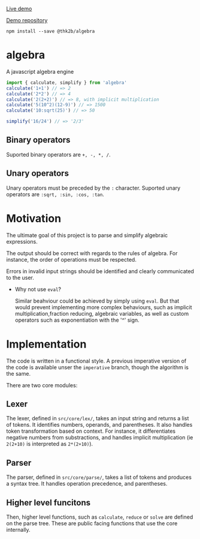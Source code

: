 [Live demo](https://thk2b.github.io/algebra-site/)

[Demo repository](https://github.com/thk2b/algebra-site)

```
npm install --save @thk2b/algebra
```

# algebra
A javascript algebra engine

```js
import { calculate, simplify } from 'algebra'
calculate('1+1') // => 2
calculate('2*2') // => 4
calculate('2(2+2)') // => 8, with implicit multiplication
calculate('5(10^2)(12-9)') // => 1500
calculate('10:sqrt(25)') // => 50

simplify('16/24') // => '2/3'
```
## Binary operators

Suported binary operators are `+, -, *, /`.

## Unary operators

Unary operators must be preceded by the `:` character.
Suported unary operators are `:sqrt, :sin, :cos, :tan`.

# Motivation
The ultimate goal of this project is to parse and simplify algebraic expressions.

The output should be correct with regards to the rules of algebra. For instance, the order of operations must be respected. 

Errors in invalid input strings should be identified and clearly communicated to the user.

- Why not use `eval`?

  Similar beahviour could be achieved by simply using `eval`. But that would prevent implementing more complex behaviours, such as implicit multiplication,fraction reducing, algebraic variables, as well as custom operators such as exponentiation with the '^' sign.

# Implementation
The code is written in a functional style. A previous imperative version of the code is available unser the `imperative` branch, though the algorithm is the same.

There are two core modules:

## Lexer
The lexer, defined in `src/core/lex/`, takes an input string and returns a list of tokens.
It identifies numbers, operands, and parentheses.
It also handles token transformation based on context. For instance, it differentiates negative numbers from substractions, and handles implicit multiplication (ie `2(2+10)` is interpreted as `2*(2+10)`).

## Parser
The parser, defined in `src/core/parse/`, takes a list of tokens and produces a syntax tree.
It handles operation precedence, and parentheses.

## Higher level funcitons
Then, higher level functions, such as `calculate`, `reduce` or `solve` are defined on the parse tree. These are public facing functions that use the core internally.
